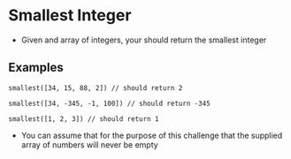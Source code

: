 # Smallest Integer

- Given and array of integers, your should return the smallest integer


## Examples
```python3
smallest([34, 15, 88, 2]) // should return 2

smallest([34, -345, -1, 100]) // should return -345

smallest([1, 2, 3]) // should return 1
```

- You can assume that for the purpose of this challenge that the supplied array of numbers will never be empty

